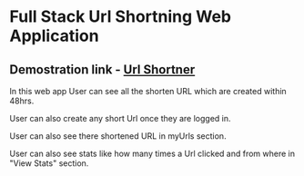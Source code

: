 <h1>Full Stack Url Shortning Web Application</h1>

<h2>Demostration link - <a href="https://drive.google.com/drive/folders/17lGqTgGDxpSF3xWkjzeJTeyouG7EMtFw?usp=sharing">Url Shortner</a></h2>

<p>In this web app User can see all the shorten URL which are created within 48hrs.</p>
<p>User can also create any short Url once they are logged in.</p>
<p>User can also see there shortened URL in myUrls section.</p>
<p>User can also see stats like how many times a Url clicked and from where in "View Stats" section.</p>